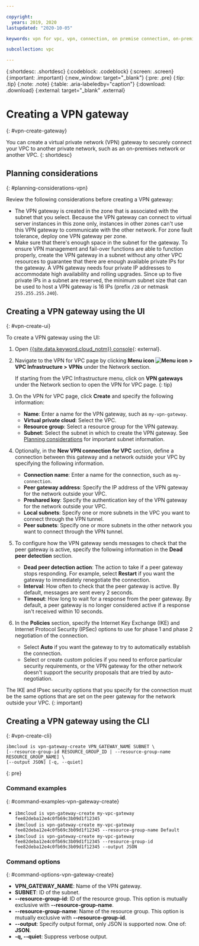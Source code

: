 ```yaml
---

copyright:
  years: 2019, 2020
lastupdated: "2020-10-05"

keywords: vpn for vpc, vpn, connection, on premise connection, on-premises connection, create

subcollection: vpc

---
```


{:shortdesc: .shortdesc}
{:codeblock: .codeblock}
{:screen: .screen}
{:important: .important}
{:new_window: target="_blank"}
{:pre: .pre}
{:tip: .tip}
{:note: .note}
{:table: .aria-labeledby="caption"}
{:download: .download}
{:external: target="_blank" .external}

# Creating a VPN gateway
{: #vpn-create-gateway}

You can create a virtual private network (VPN) gateway to securely connect your VPC to another private network, such as an on-premises network or another VPC.
{: shortdesc}


## Planning considerations
{: #planning-considerations-vpn}

Review the following considerations before creating a VPN gateway:

* The VPN gateway is created in the zone that is associated with the subnet that you select. Because the VPN gateway can connect to virtual server instances in this zone only, instances in other zones can't use this VPN gateway to communicate with the other network. For zone fault tolerance, deploy one VPN gateway per zone.
* Make sure that there's enough space in the subnet for the gateway. To ensure VPN management and fail-over functions are able to function properly, create the VPN gateway in a subnet without any other VPC resources to guarantee that there are enough available private IPs for the gateway. A VPN gateway needs four private IP addresses to accommodate high availability and rolling upgrades. Since up to five private IPs in a subnet are reserved, the minimum subnet size that can be used to host a VPN gateway is 16 IPs (prefix `/28` or netmask `255.255.255.240`).

## Creating a VPN gateway using the UI
{: #vpn-create-ui}

To create a VPN gateway using the UI:
1. Open [{{site.data.keyword.cloud_notm}} console](https://{DomainName}){: external}.
1. Navigate to the VPN for VPC page by clicking **Menu icon ![Menu icon](../../icons/icon_hamburger.svg) > VPC Infrastructure > VPNs** under the Network section.

    If starting from the VPC Infrastructure menu, click on **VPN gateways** under the Network section to open the VPN for VPC page.
    {: tip}
1. On the VPN for VPC page, click **Create** and specify the following information:
    * **Name**: Enter a name for the VPN gateway, such as `my-vpn-gateway`.
    * **Virtual private cloud**: Select the VPC.
    * **Resource group**: Select a resource group for the VPN gateway.
    * **Subnet**: Select the subnet in which to create the VPN gateway. See [Planning considerations](/docs/vpc?topic=vpc-vpn-create-gateway#planning-considerations-vpn) for important subnet information.

1. Optionally, in the **New VPN connection for VPC** section, define a connection between this gateway and a network outside your VPC by specifying the following information.
    * **Connection name**: Enter a name for the connection, such as `my-connection`.
    * **Peer gateway address**: Specify the IP address of the VPN gateway for the network outside your VPC.
    * **Preshared key**: Specify the authentication key of the VPN gateway for the network outside your VPC.
    * **Local subnets**: Specify one or more subnets in the VPC you want to connect through the VPN tunnel.
    * **Peer subnets**: Specify one or more subnets in the other network you want to connect through the VPN tunnel.
1. To configure how the VPN gateway sends messages to check that the peer gateway is active, specify the following information in the **Dead peer detection** section.
    * **Dead peer detection action**: The action to take if a peer gateway stops responding. For example, select **Restart** if you want the gateway to immediately renegotiate the connection.
    * **Interval**: How often to check that the peer gateway is active. By default, messages are sent every 2 seconds.
    * **Timeout**: How long to wait for a response from the peer gateway. By default, a peer gateway is no longer considered active if a response isn't received within 10 seconds.
1. In the **Policies** section, specify the Internet Key Exchange (IKE) and Internet Protocol Security (IPSec) options to use for phase 1 and phase 2 negotiation of the connection.
    * Select **Auto** if you want the gateway to try to automatically establish the connection.
    * Select or create custom policies if you need to enforce particular security requirements, or the VPN gateway for the other network doesn't support the security proposals that are tried by auto-negotiation.

  The IKE and IPsec security options that you specify for the connection must be the same options that are set on the peer gateway for the network outside your VPC.
  {: important}

## Creating a VPN gateway using the CLI
{: #vpn-create-cli}

```
ibmcloud is vpn-gateway-create VPN_GATEWAY_NAME SUBNET \
[--resource-group-id RESOURCE_GROUP_ID | --resource-group-name RESOURCE_GROUP_NAME] \
[--output JSON] [-q, --quiet]
```
{: pre}

### Command examples
{: #command-examples-vpn-gateway-create}

- `ibmcloud is vpn-gateway-create my-vpc-gateway fee82deba12e4c0fb69c3b09d1f12345`
- `ibmcloud is vpn-gateway-create my-vpc-gateway fee82deba12e4c0fb69c3b09d1f12345 --resource-group-name Default`
- `ibmcloud is vpn-gateway-create my-vpc-gateway fee82deba12e4c0fb69c3b09d1f12345 --resource-group-id fee82deba12e4c0fb69c3b09d1f12345 --output JSON`

### Command options
{: #command-options-vpn-gateway-create}

- **VPN_GATEWAY_NAME**: Name of the VPN gateway.
- **SUBNET**: ID of the subnet.
- **--resource-group-id**: ID of the resource group. This option is mutually exclusive with **--resource-group-name**.
- **--resource-group-name**: Name of the resource group. This option is mutually exclusive with **--resource-group-id**.
- **--output**: Specify output format, only JSON is supported now. One of: **JSON**.
- **-q, --quiet**: Suppress verbose output.
